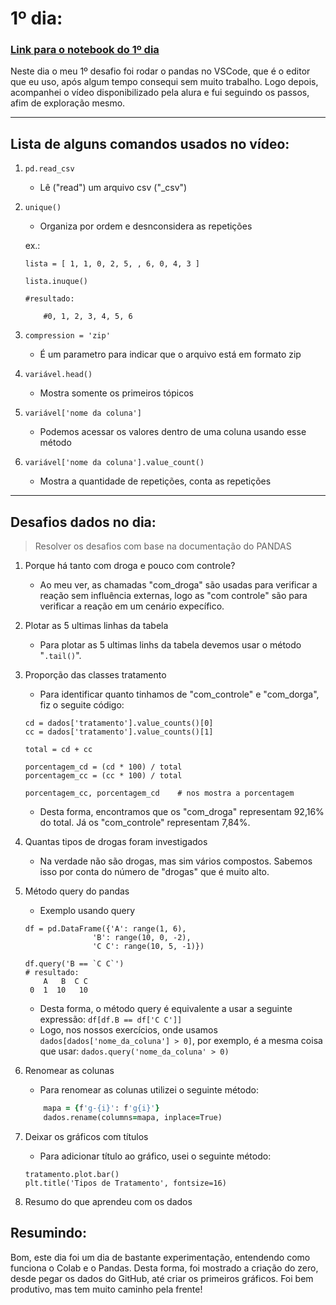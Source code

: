 # 1º dia:
### [Link para o notebook do 1º dia](https://github.com/BEp0/imersaodados3/blob/main/arquivos_calab/dia1.ipynb)
Neste dia o meu 1º desafio foi rodar o pandas no VSCode, que é o editor que eu uso, após algum tempo consequi sem muito trabalho.
Logo depois, acompanhei o vídeo disponibilizado pela alura e fui seguindo os passos, afim de exploração mesmo.

---

## Lista de alguns comandos usados no vídeo:

1. `pd.read_csv`
    
    - Lê ("read") um arquivo csv ("_csv")

2. `unique()`
    - Organiza por ordem e desnconsidera as repetições
    
    ex.: 

    ```
    lista = [ 1, 1, 0, 2, 5, , 6, 0, 4, 3 ]
    
    lista.inuque()

    #resultado:

        #0, 1, 2, 3, 4, 5, 6

3. `compression = 'zip'`
    - É um parametro para indicar que o arquivo está em formato zip

4. `variável.head()`
    - Mostra somente os primeiros tópicos

5. `variável['nome da coluna']`
    - Podemos acessar os valores dentro de uma coluna usando esse método

6. `variável['nome da coluna'].value_count()`
    - Mostra a quantidade de repetições, conta as repetições

---

## Desafios dados no dia:

> Resolver os desafios com base na documentação do PANDAS

1. Porque há tanto com droga e pouco com controle? 
    - Ao meu ver, as chamadas "com_droga" são usadas para verificar a reação sem influência externas, logo as "com controle" são para verificar a reação em um cenário expecífico.

2. Plotar as 5 ultimas linhas da tabela 
    - Para plotar as 5 ultimas linhs da tabela devemos usar o método "`.tail()`".

3. Proporção das classes tratamento 
    - Para identificar quanto tinhamos de "com_controle" e "com_dorga", fiz o seguite código:
    
    ```
    cd = dados['tratamento'].value_counts()[0]
    cc = dados['tratamento'].value_counts()[1]

    total = cd + cc

    porcentagem_cd = (cd * 100) / total
    porcentagem_cc = (cc * 100) / total

    porcentagem_cc, porcentagem_cd    # nos mostra a porcentagem
    ```
    - Desta forma, encontramos que os "com_droga" representam 92,16% do total. Já os "com_controle" representam 7,84%.

4. Quantas tipos de drogas foram investigados 
    - Na verdade não são drogas, mas sim vários compostos. Sabemos isso por conta do número de "drogas" que é muito alto.

5. Método query do pandas 
    - Exemplo usando query
    
    ```
    df = pd.DataFrame({'A': range(1, 6),
                   'B': range(10, 0, -2),
                   'C C': range(10, 5, -1)})

    df.query('B == `C C`')
   # resultado: 
        A   B  C C
     0  1  10   10
    ```
    
    - Desta forma, o método query é equivalente a usar a seguinte expressão: `df[df.B == df['C C']]`
    - Logo, nos nossos exercícios, onde usamos `dados[dados['nome_da_coluna'] > 0]`, por exemplo, é a mesma coisa que usar: `dados.query('nome_da_coluna' > 0)`

6. Renomear as colunas 
    - Para renomear as colunas utilizei o seguinte método:
    
    ```for i in range(0, 35):
        mapa = {f'g-{i}': f'g{i}'}
        dados.rename(columns=mapa, inplace=True)
    ```
7. Deixar os gráficos com títulos 
    - Para adicionar título ao gráfico, usei o seguinte método:

    ```
    tratamento.plot.bar()
    plt.title('Tipos de Tratamento', fontsize=16)
    ```
8. Resumo do que aprendeu com os dados 


## Resumindo:
Bom, este dia foi um dia de bastante experimentação, entendendo como funciona o Colab e o Pandas. Desta forma, foi mostrado a criação do zero, desde pegar os dados do GitHub, até criar os primeiros gráficos. Foi bem produtivo, mas tem muito caminho pela frente!
